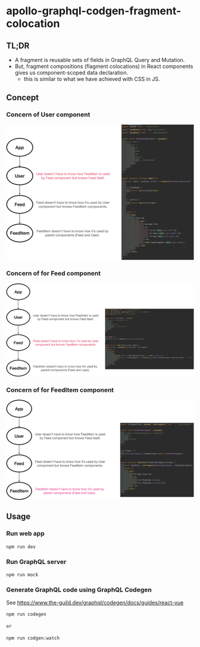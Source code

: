 # apollo-graphql-codgen-fragment-colocation

## TL;DR

- A fragment is reusable sets of fields in GraphQL Query and Mutation.
- But, fragment compositions (flagment colocations) in React components gives us component-scoped data declaration.
  - this is similar to what we have achieved with CSS in JS.

## Concept

### Concern of User component

![](./docs/concept1.png)

### Concern of for Feed component

![](./docs/concept2.png)

### Concern of for FeedItem component

![](./docs/concept3.png)

## Usage

### Run web app

```
npm run dev
```

### Run GraphQL server

```
npm run mock
```

### Generate GraphQL code using GraphQL Codegen

See https://www.the-guild.dev/graphql/codegen/docs/guides/react-vue

```
npm run codegen

or

npm run codgen:watch
```
